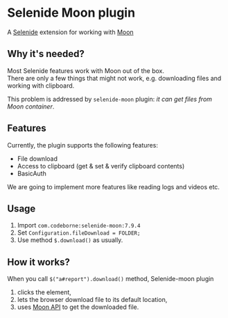 Selenide Moon plugin
================================

A [Selenide](https://selenide.org) extension for working with [Moon](https://aerokube.com/moon/)

## Why it's needed?

Most Selenide features work with Moon out of the box.  
There are only a few things that might not work, e.g. downloading files and working with clipboard. 

This problem is addressed by `selenide-moon` plugin: _it can get files from Moon container_. 

## Features
Currently, the plugin supports the following features:
* File download 
* Access to clipboard  (get & set & verify clipboard contents)
* BasicAuth

We are going to implement more features like reading logs and videos etc.

## Usage
1. Import `com.codeborne:selenide-moon:7.9.4`
2. Set `Configuration.fileDownload = FOLDER;`
3. Use method `$.download()` as usually.

## How it works?
When you call `$("a#report").download()` method, Selenide-moon plugin
1. clicks the element,
2. lets the browser download file to its default location, 
3. uses [Moon API](https://aerokube.com/moon/latest/#accessing-downloaded-files) to get the downloaded file.  

